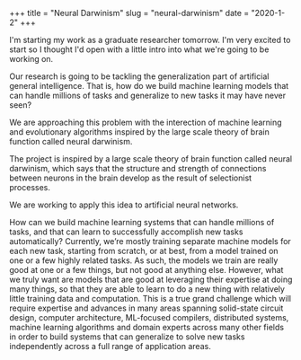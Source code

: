 +++
title = "Neural Darwinism"
slug = "neural-darwinism"
date = "2020-1-2"
+++

I'm starting my work as a graduate researcher tomorrow. I'm very excited to start so I thought I'd open with a little intro into what we're going to be working on.

Our research is going to be tackling the generalization part of artificial general intelligence. That is, how do we build machine learning models that can handle millions of tasks and generalize to new tasks it may have never seen?

We are approaching this problem with the interection of machine learning and evolutionary algorithms inspired by the large scale theory of brain function called neural darwinism.



The project is inspired by a large scale theory of brain function called neural darwinism, which says that the structure and strength of connections between neurons in the brain develop as the result of selectionist processes.



We are working to apply this idea to artificial neural networks. 



How can we build machine learning systems that can handle millions of tasks, and that can learn to successfully accomplish new tasks automatically? Currently, we’re mostly training separate machine models for each new task, starting from scratch, or at best, from a model trained on one or a few highly related tasks. As such, the models we train are really good at one or a few things, but not good at anything else. However, what we truly want are models that are good at leveraging their expertise at doing many things, so that they are able to learn to do a new thing with relatively little training data and computation. This is a true grand challenge which will require expertise and advances in many areas spanning solid-state circuit design, computer architecture, ML-focused compilers, distributed systems, machine learning algorithms and domain experts across many other fields in order to build systems that can generalize to solve new tasks independently across a full range of application areas.
